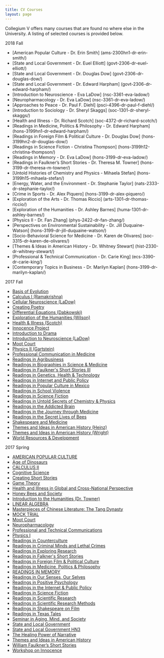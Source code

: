 ```yaml
---
title: CV Courses
layout: page
---
```


Collegium V offers many courses that are found no where else in the University.  A listing of selected courses is provided below.

2018 Fall
  * [American Popular Culture - Dr. Erin Smith] (ams-2300hn1-dr-erin-smith/)
  * [State and Local Government - Dr. Euel Elliott] (govt-2306-dr-euel-elliott/)
  * [State and Local Government - Dr. Douglas Dow] (govt-2306-dr-douglas-dow/)
  * [State and Local Government - Dr. Edward Harpham] (govt-2306-dr-edward-harpham/)
  * [Introduction to Neuroscience - Eva LaDow] (nsc-3361-eva-ladow/)
  * [Neuropharmacology - Dr. Eva LaDow] (nsc-3361-dr-eva-ladow/)
  * [Approaches to Peace - Dr. Paul F. Diehl] (psci-4396-dr-paul-f-diehl/)
  * [Introduction to Sociology - Dr. Sheryl Skaggs] (soc-1301-dr-sheryl-skaggs/)
  * [Health and Illness - Dr. Richard Scotch] (soc-4372-dr-richard-scotch/)
  * [Readings in Medicine, Politics & Philosophy - Dr. Edward Harpham] (hons-3199hn1-dr-edward-harpham/)
  * [Readings in Foreign Film & Political Culture - Dr. Douglas Dow] (hons-3199hn2-dr-douglas-dow/)
  * [Readings in Science Fiction - Christina Thompson] (hons-3199h12-christina-thompson/)
  * [Readings in Memory - Dr. Eva LaDow] (hons-3199-dr-eva-ladow/)
  * [Readings in Faulkner’s Short Stories - Dr. Theresa M. Towner] (hons-3199-dr-theresa-m-towner/)
  * [Untold Histories of Chemistry and Physics - Mihaela Stefan] (hons-3199h15-mihaela-stefan/)
  * [Energy, Water, and the Environment - Dr. Stephanie Taylor] (nats-2333-dr-stephanie-taylor/)
  * [Crime in Sports - Dr. Alex Piquero] (hons-3199-dr-alex-piquero/)
  * [Exploration of the Arts - Dr. Thomas Riccio] (arts-1301-dr-thomas-riccio/)
  * [Exploration of the Humanities - Dr. Ashley Barnes] (huma-1301-dr-ashley-barnes/)
  * [Physics II - Dr. Fan Zhang] (phys-2422-dr-fan-zhang/)
  * [Perspectives on Environmental Sustainability - Dr. Jill Duquaine-Watson] (hons-3199-dr-jill-duquaine-watson/)
  * [Socio-Behavioral Science for Medicine - Dr. Karen de Olivares] (soc-3315-dr-karen-de-olivares/)
  * [Themes & Ideas in American History - Dr. Whitney Stewart] (hist-2330-dr-whitney-stewart/)
  * [Professional & Technical Communication - Dr. Carie King] (ecs-3390-dr-carie-king/)
  * [Contemporary Topics in Business - Dr. Marilyn Kaplan] (hons-3199-dr-marilyn-kaplan/)

2017 Fall
  * [Basis of Evolution](basis-of-evolution/)
  * [Calculus I (Ramakrishna)](calculus-1-ramakrishna/)
  * [Cellular Neuroscience (LaDow)](cellular-neuroscience-ladow/)
  * [Creating Poetry](creating-poetry/)
  * [Differential Equations (Dabkowski)](differential-equations-dabkowski/)
  * [Exploration of the Humanities (Wilson)](exploration-of-the-humanities/)
  * [Health & Illness (Scotch)](health-and-illness-scotch/)
  * [Innocence Project](innocence-project/)
  * [Introduction to Drama](introduction-to-drama-towner/)
  * [Introduction to Neuroscience (LaDow)](introduction-to-neuroscience-ladow/)
  * [Moot Court](moot-court/)
  * [Physics II (Gartstein)](physics-II-gartstein/)
  * [Professional Communication in Medicine](professional-communication-in-medicine/)
  * [Readings in Agribusiness](readings-in-agribusiness/)
  * [Readings in Biographies in Science & Medicine](readings-in-biographies-in-science-and-medicine/)
  * [Readings in Faulkner's Short Stories III](readings-in-faulkner-short-stories-III/)
  * [Readings in Genetics, Health & Technology](readings-in-genetics-health-and-technology/)
  * [Readings in Internet and Public Policy](readings-in-internet-and-public-policy/)
  * [Readings in Popular Culture in Mexico](readings-in-popular-culture-in-mexico/)
  * [Readings in School Violence](readings-in-school-violence/)
  * [Readings in Science Fiction](readings-in-science-fiction/)
  * [Readings in Untold Secrets of Chemistry & Physics](readings-in-untold-secrets-of-chemistry-and-physics/)
  * [Readings in the Addicted Brain](readings-in-the-addicted-brain/)
  * [Readings in the Journey through Medicine](readings-in-the-journey-through-medicine/)
  * [Readings in the Secret Lives of Bees](readings-in-the-secret-lives-of-bees/)
  * [Shakespeare and Medicine](shakespeare-and-medicine/)
  * [Themes and Ideas in American History (Heinz)](history-heinz/)
  * [Themes and Ideas in American History (Wright)](history-wright/)
  * [World Resources & Development](world-resources-and-development/)

2017 Spring
  * [AMERICAN POPULAR CULTURE](american-popular-culture/)
  * [Age of Dinosaurs](age-of-dinosaurs/)
  * [CALCULUS II](calculus-ii/)
  * [Cognitive Science](cognitive-science/)
  * [Creating Short Stories](creating-short-stories)
  * [Game Theory](game-theory/)
  * [Health and Illness in Global and Cross-National Perspective](health-and-illness-in-global-and-cross-national-perspective/)
  * [Honey Bees and Society](honey-bees-and-society/)
  * [Introduction to the Humanities (Dr. Towner)](humanities-towner/)
  * [LINEAR ALGEBRA](linear-algebra/)
  * [Masterpieces of Chinese Literature: The Tang Dynasty](masterpieces-of-chinese-literature-the-tang-dynasty/)
  * [MOCK TRIAL](mock-trial/)
  * [Moot Court](moot-court/)
  * [Neuropharmacology](neuropharmacology/)
  * [Professional and Technical Communications](professional-and-technical-communications/)
  * [Physics I](physics-i/)
  * [Readings in Counterculture](readings-in-counterculture/)
  * [Readings in Criminal Minds and Lethal Crimes](readings-in-criminal-minds-and-lethal-crimes/)
  * [Readings in Exploring Research](readings-in-exploring-research/)
  * [Readings in Falkner's Short Stories](readings-in-faulkners-short-stories/)
  * [Readings in Foreign Film & Political Culture](readings-in-foreign-film-and-political-culture/)
  * [Readings in Medicine, Politics & Philosophy](readings-in-medicine-politics-and-philosophy/)
  * [READINGS IN MEMORY](readings-in-memory/)
  * [Readings in Our Senses, Our Selves](readings-in-our-senses-our-selves/)
  * [Readings in Positive Psychology](readings-in-positive-psychology/)
  * [Readings in the Internet & Public Policy](readings-in-the-internet-and-public-policy/)
  * [Readings in Science Fiction](readings-in-science-fiction/)
  * [Readings in Scientific Research](readings-in-scientific-research/)
  * [Readings in Scientific Research Methods](readings-in-scientific-research-methods/)
  * [Readings in Shakespeare on Film](readings-in-shakespeare-on-film/)
  * [Readings in Texas Tales](readings-in-texas-tales/)
  * [Seminar in Aging, Mind, and Society](seminar-in-aging-mind-and-society/)
  * [State and Local Government](state-and-local-government/)
  * [State and Local Government HN3](state-and-local-government-2/)
  * [The Healing Power of Narrative](the-healing-power-of-narrative/)
  * [Themes and Ideas in American History](history-heinz/)
  * [William Faulkner’s Short Stories](william-faulkners-short-stories/)
  * [Workshop on Innocence](workshop-on-innocence/)
